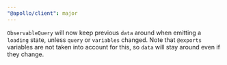 ```yaml
---
"@apollo/client": major
---
```


`ObservableQuery` will now keep previous `data` around when emitting a `loading` state, unless `query` or `variables` changed.
Note that `@exports` variables are not taken into account for this, so `data` will stay around even if they change.
